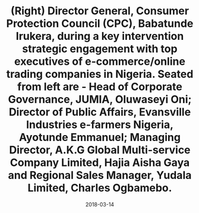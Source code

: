 ---
title:   (Right) Director General, Consumer Protection Council (CPC), Babatunde Irukera, during a key intervention strategic engagement with top executives of e-commerce/online trading companies in Nigeria. Seated from left are - Head of Corporate Governance, JUMIA, Oluwaseyi Oni; Director of Public Affairs, Evansville Industries e-farmers Nigeria, Ayotunde Emmanuel; Managing Director, A.K.G Global Multi-service Company Limited, Hajia Aisha Gaya and Regional Sales Manager, Yudala Limited, Charles Ogbamebo.
date:    2018-03-14
category:     news
layout: post
image:   /uploads/key-strategic.jpg
---